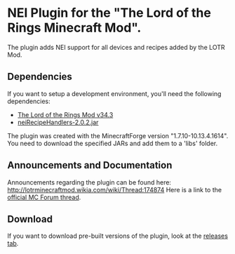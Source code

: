 # NEI Plugin for the "The Lord of the Rings Minecraft Mod".
The plugin adds NEI support for all devices and recipes added by the LOTR Mod.
## Dependencies
If you want to setup a development environment, you'll need the following dependencies:
- [The Lord of the Rings Mod v34.3](http://www.mediafire.com/file/446hjp81vjul738/)
- [neiRecipeHandlers-2.0.2.jar](https://github.com/CraftedMods/nei-recipe-handlers/releases)

The plugin was created with the MinecraftForge version "1.7.10-10.13.4.1614".  
You need to download the specified JARs and add them to a 'libs' folder.
## Announcements and Documentation
Announcements regarding the plugin can be found here: http://lotrminecraftmod.wikia.com/wiki/Thread:174874
Here is a link to the [official MC Forum thread](http://www.minecraftforum.net/forums/mapping-and-modding/minecraft-mods/wip-mods/2563743-1-7-10-nei-plugin-for-the-lord-of-the-rings-mod).
## Download
If you want to download pre-built versions of the plugin, look at the [releases tab](https://github.com/CraftedMods/nei-lotr/releases).
